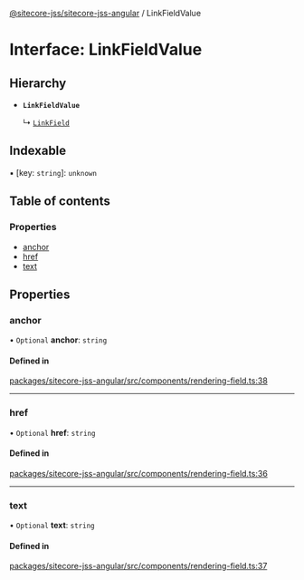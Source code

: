 [@sitecore-jss/sitecore-jss-angular](../README.md) / LinkFieldValue

# Interface: LinkFieldValue

## Hierarchy

- **`LinkFieldValue`**

  ↳ [`LinkField`](LinkField.md)

## Indexable

▪ [key: `string`]: `unknown`

## Table of contents

### Properties

- [anchor](LinkFieldValue.md#anchor)
- [href](LinkFieldValue.md#href)
- [text](LinkFieldValue.md#text)

## Properties

### anchor

• `Optional` **anchor**: `string`

#### Defined in

[packages/sitecore-jss-angular/src/components/rendering-field.ts:38](https://github.com/Sitecore/jss/blob/07fec22c2/packages/sitecore-jss-angular/src/components/rendering-field.ts#L38)

___

### href

• `Optional` **href**: `string`

#### Defined in

[packages/sitecore-jss-angular/src/components/rendering-field.ts:36](https://github.com/Sitecore/jss/blob/07fec22c2/packages/sitecore-jss-angular/src/components/rendering-field.ts#L36)

___

### text

• `Optional` **text**: `string`

#### Defined in

[packages/sitecore-jss-angular/src/components/rendering-field.ts:37](https://github.com/Sitecore/jss/blob/07fec22c2/packages/sitecore-jss-angular/src/components/rendering-field.ts#L37)

